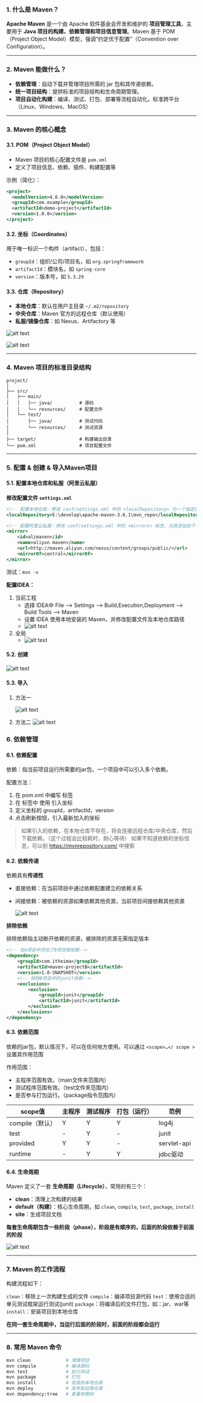 

### 1. 什么是 Maven？

**Apache Maven** 是一个由 Apache 软件基金会开发和维护的 **项目管理工具**，主要用于 **Java 项目的构建、依赖管理和项目信息管理**。Maven 基于 POM（Project Object Model）模型，强调“约定优于配置”（Convention over Configuration）。

---

### 2. Maven 能做什么？


* **依赖管理**：自动下载并管理项目所需的 jar 包和其传递依赖。
* **统一项目结构**：提供标准的项目结构和生命周期管理。
* **项目自动化构建**：编译、测试、打包、部署等流程自动化。标准跨平台（Linux、Windows、MacOS）

---

### 3. Maven 的核心概念

#### 3.1. POM（Project Object Model）

* Maven 项目的核心配置文件是 `pom.xml`
* 定义了项目信息、依赖、插件、构建配置等

示例（简化）：

```xml
<project>
  <modelVersion>4.0.0</modelVersion>
  <groupId>com.example</groupId>
  <artifactId>demo-project</artifactId>
  <version>1.0.0</version>
</project>
```

#### 3.2. 坐标（Coordinates）

用于唯一标识一个构件（artifact），包括：

* `groupId`：组织/公司/项目名，如 `org.springframework`
* `artifactId`：模块名，如 `spring-core`
* `version`：版本号，如 `5.3.29`

#### 3.3. 仓库（Repository）

* **本地仓库**：默认在用户主目录 `~/.m2/repository`
* **中央仓库**：Maven 官方的远程仓库（默认使用）
* **私服/镜像仓库**：如 Nexus、Artifactory 等
  
![alt text](../0.image/01.Maven/image-1.png)
  
![alt text](../0.image/01.Maven/image.png)





---

### 4. Maven 项目的标准目录结构

```
project/
│
├── src/
│   ├── main/
│   │   ├── java/          # 源码
│   │   └── resources/     # 配置文件
│   └── test/
│       ├── java/          # 测试代码
│       └── resources/     # 测试资源
│
├── target/                # 构建输出目录
└── pom.xml                # 项目配置文件
```

---
### 5. 配置 & 创建 & 导入Maven项目

#### 5.1. 配置本地仓库和私服（阿里云私服）

**修改配置文件 `settings.xml`**

```xml
<!-- 配置本地仓库：修改 conf/settings.xml 中的 <localRepository> 为一个指定目录。 -->
<localRepository>E:\develop\apache-maven-3.6.1\mvn_repo</localRepository>

<!-- 配置阿里云私服：修改 conf/settings.xml 中的 <mirrors> 标签，为其添加如下子标签： -->
<mirror>
    <id>alimaven</id>
    <name>aliyun maven</name>
    <url>http://maven.aliyun.com/nexus/content/groups/public/</url>
    <mirrorOf>central</mirrorOf>
</mirror>
```

测试：`mvn -v`

**配置IDEA：**
1. 当前工程
   * 选择 IDEA中 File --> Settings --> Build,Execution,Deployment --> Build Tools --> Maven
   * 设置 IDEA 使用本地安装的 Maven，并修改配置文件及本地仓库路径
   * ![alt text](../0.image/01.Maven/image-3.png)
2. 全局
   * ![alt text](../0.image/01.Maven/image-2.png)

#### 5.2. 创建

![alt text](../0.image/01.Maven/image-8.png)

#### 5.3. 导入

1. 方法一

    ![alt text](../0.image/01.Maven/image-6.png)

2. 方法二
   ![alt text](../0.image/01.Maven/image-7.png)


### 6. 依赖管理

#### 6.1. 依赖配置

依赖：指当前项目运行所需要的jar包，一个项目中可以引入多个依赖。

配置方法：

1. 在 pom.xml 中编写 <dependencies> 标签
2. 在 <dependencies> 标签中 使用 <dependency> 引入坐标
3. 定义坐标的 groupId，artifactId，version
4. 点击刷新按钮，引入最新加入的坐标

> 如果引入的依赖，在本地仓库不存在，将会连接远程仓库/中央仓库，然后下载依赖。（这个过程会比较耗时，耐心等待）
如果不知道依赖的坐标信息，可以到 https://mvnrepository.com/ 中搜索


#### 6.2. 依赖传递

依赖具有**传递性**

* 直接依赖：在当前项目中通过依赖配置建立的依赖关系
* 间接依赖：被依赖的资源如果依赖其他资源，当前项目间接依赖其他资源

    ![alt text](../0.image/01.Maven/image-9.png)

**排除依赖**

排除依赖指主动断开依赖的资源，被排除的资源无需指定版本

```xml
<!-- 在A项目中添加了B项目做依赖-->
<dependency>
    <groupId>com.itheima</groupId>
    <artifactId>maven-projectB</artifactId>
    <version>1.0-SNAPSHOT</version>
    <!-- 排除B项目中的junit依赖-->
    <exclusions>
        <exclusion>
            <groupId>junit</groupId>
            <artifactId>junit</artifactId>
        </exclusion>
    </exclusions>
</dependency>
```


#### 6.3. 依赖范围

依赖的jar包，默认情况下，可以在任何地方使用。可以通过 `<scope>…</ scope >` 设置其作用范围

作用范围：
* 主程序范围有效。（main文件夹范围内）
* 测试程序范围有效。（test文件夹范围内）
* 是否参与打包运行。（package指令范围内）

scope值 | 主程序 | 测试程序 | 打包（运行） | 范例
------- | ------- | ------- | ------- | -------
compile（默认） | Y | Y | Y | log4j
test | - | Y | - | junit
provided | Y | Y | - | servlet-api
runtime | - | Y | Y | jdbc驱动

#### 6.4. 生命周期

Maven 定义了一套 **生命周期（Lifecycle）**，常用的有三个：

* **clean**：清理上次构建的结果
* **default（构建）**：核心生命周期，如 `clean`, `compile`, `test`, `package`, `install`
* **site**：生成项目文档

**每套生命周期包含一些阶段（phase），阶段是有顺序的，后面的阶段依赖于前面的阶段**

![alt text](../0.image/01.Maven/image-5.png)


---

### 7. Maven 的工作流程

构建流程如下：

`clean`：移除上一次构建生成的文件
`compile`：编译项目源代码
`test`：使用合适的单元测试框架运行测试(junit)
`package`：将编译后的文件打包，如：jar、war等
`install`：安装项目到本地仓库

**在同一套生命周期中，当运行后面的阶段时，前面的阶段都会运行**

---

### 8. 常用 Maven 命令

```bash
mvn clean             # 清理项目
mvn compile           # 编译源码
mvn test              # 执行测试
mvn package           # 打包
mvn install           # 安装到本地仓库
mvn deploy            # 发布到远程仓库
mvn dependency:tree   # 查看依赖树
```
